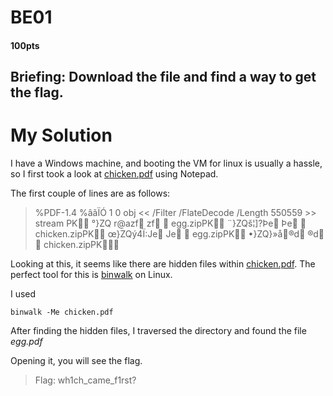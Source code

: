 # BE01
#### 100pts
## Briefing: Download the file and find a way to get the flag.

# My Solution

I have a Windows machine, and booting the VM for linux is usually a hassle, so I first took a look at [chicken.pdf](https://github.com/theamandawang/NCS-2021-Writeup/blob/main/BE01/chicken.pdf) using Notepad.

The first couple of lines are as follows:
> %PDF-1.4
> %âãÏÓ
> 1 0 obj
> <<
> /Filter /FlateDecode
> /Length 550559
> \>\>
> stream
> PK
>      °}ZQ r@azf zf    egg.zipPK
>      ¨}ZQš¦]?Þe Þe    chicken.zipPK
>      œ}ZQý4Ï:Je Je    egg.zipPK
>      •}ZQ}»å®d ®d    chicken.zipPK 

Looking at this, it seems like there are hidden files within [chicken.pdf](https://github.com/theamandawang/NCS-2021-Writeup/blob/main/BE01/chicken.pdf). The perfect tool for this is [binwalk](https://tools.kali.org/forensics/binwalk#:~:text=Binwalk%20is%20a%20tool%20for,for%20the%20Unix%20file%20utility.) on Linux. 

I used
```
binwalk -Me chicken.pdf
```
After finding the hidden files, I traversed the directory and found the file *egg.pdf*

Opening it, you will see the flag.

>Flag:
>wh1ch_came_f1rst?
